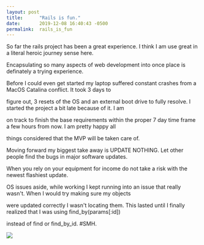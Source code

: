 ```yaml
---
layout: post
title:      "Rails is fun."
date:       2019-12-08 16:40:43 -0500
permalink:  rails_is_fun
---
```



So far the rails project has been a great experience. I think I am use great in a literal heroic journey sense here. 

Encapsulating so many aspects of web development into once place is definately a trying experience. 


Before I could even get started my laptop suffered constant crashes from a MacOS Catalina conflict. It took 3 days to 

figure out, 3 resets of the OS and an external boot drive to fully resolve. I started the project a bit late because of it. I am 

on track to finish the base requirements within the proper 7 day time frame a few hours from now. I am pretty happy all 

things considered that the MVP will be taken care of.  

Moving forward my biggest take away is UPDATE NOTHING. Let other people find the bugs in major software updates.

When you rely on your equipment for income do not take a risk with the newest flashiest update. 


OS issues aside, while working I kept running into an issue that really wasn't. When I would try making sure my objects 

were updated  correctly I wasn't locating them. This lasted until I finally realized that I was using  find_by(params[:id]) 

instead of find or find_by_id. #SMH.


![](https://media.giphy.com/media/xT5LMESsx1kUe8Hiyk/giphy.gif)


